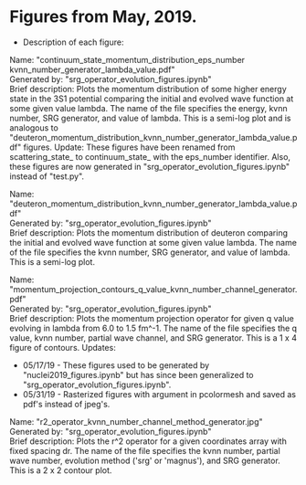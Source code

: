 # Figures from May, 2019.


* Description of each figure:


Name: "continuum_state_momentum_distribution_eps_number kvnn_number_generator_lambda_value.pdf"<br/>
Generated by: "srg_operator_evolution_figures.ipynb"<br/>
Brief description: Plots the momentum distribution of some higher energy state in the 3S1 potential comparing the initial and evolved wave function at some given value lambda. The name of the file specifies the energy, kvnn number, SRG generator, and value of lambda. This is a semi-log plot and is analogous to "deuteron_momentum_distribution_kvnn_number_generator_lambda_value.pdf" figures.
Update: These figures have been renamed from scattering_state_ to continuum_state_ with the eps_number identifier. Also, these figures are now generated in "srg_operator_evolution_figures.ipynb" instead of "test.py".<br/>

Name: "deuteron_momentum_distribution_kvnn_number_generator_lambda_value.pdf"<br/>
Generated by: "srg_operator_evolution_figures.ipynb"<br/>
Brief description: Plots the momentum distribution of deuteron comparing the initial and evolved wave function at some given value lambda. The name of the file specifies the kvnn number, SRG generator, and value of lambda. This is a semi-log plot.<br/>

Name: "momentum_projection_contours_q_value_kvnn_number_channel_generator.pdf"<br/>
Generated by: "srg_operator_evolution_figures.ipynb"<br/>
Brief description: Plots the momentum projection operator for given q value evolving in lambda from 6.0 to 1.5 fm^-1. The name of the file specifies the q value, kvnn number, partial wave channel, and SRG generator. This is a 1 x 4 figure of contours.
Updates:<br/>
* 05/17/19 - These figures used to be generated by "nuclei2019_figures.ipynb" but has since been generalized to "srg_operator_evolution_figures.ipynb".
* 05/31/19 - Rasterized figures with argument in pcolormesh and saved as pdf's instead of jpeg's.<br/>

Name: "r2_operator_kvnn_number_channel_method_generator.jpg"<br/>
Generated by: "srg_operator_evolution_figures.ipynb"<br/>
Brief description: Plots the r^2 operator for a given coordinates array with fixed spacing dr. The name of the file specifies the kvnn number, partial wave number, evolution method ('srg' or 'magnus'), and SRG generator. This is a 2 x 2 contour plot.
